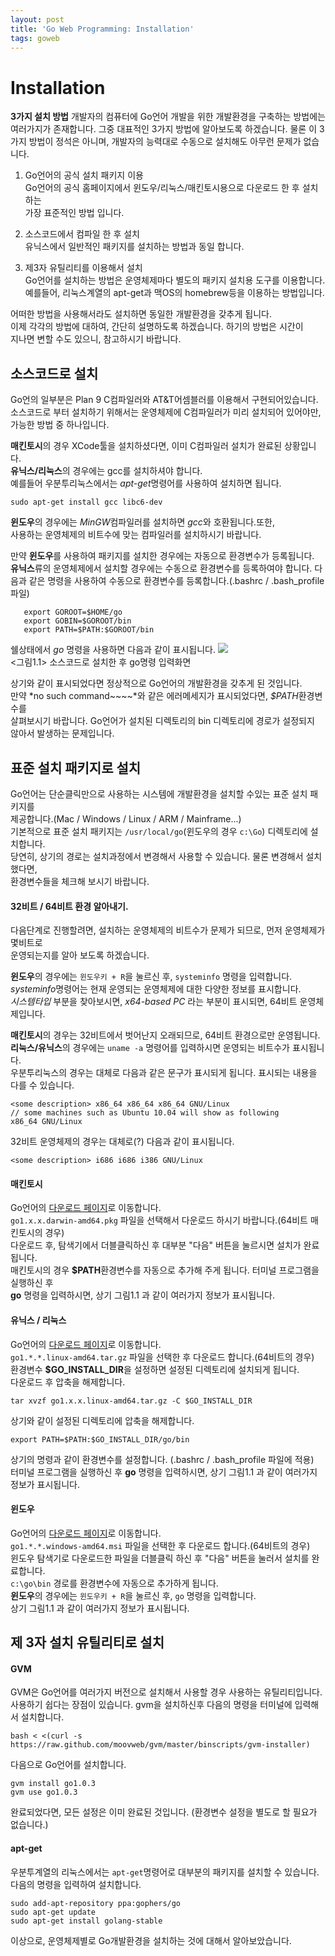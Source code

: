 ```yaml
---
layout: post
title: 'Go Web Programming: Installation'
tags: goweb
---   
```


# Installation


**3가지 설치 방법**
개발자의 컴퓨터에 Go언어 개발을 위한 개발환경을 구축하는 방법에는 여러가지가 
존재합니다. 그중 대표적인 3가지 방법에 알아보도록 하겠습니다. 물론 이 3가지
방법이 정석은 아니며, 개발자의 능력대로 수동으로 설치해도 아무런 문제가 없습니다.

1. Go언어의 공식 설치 패키지 이용    
    Go언어의 공식 홈페이지에서 윈도우/리눅스/매킨토시용으로 다운로드 한 후 설치하는    
    가장 표준적인 방법 입니다.

2. 소스코드에서 컴파일 한 후 설치    
   유닉스에서 일반적인 패키지를 설치하는 방법과 동일 합니다.

3. 제3자 유틸리티를 이용해서 설치    
   Go언어를 설치하는 방법은 운영체제마다 별도의 패키지 설치용 도구를 이용합니다.    
   예를들어, 리눅스계열의 apt-get과 맥OS의 homebrew등을 이용하는 방법입니다.

어떠한 방법을 사용해서라도 설치하면 동일한 개발환경을 갖추게 됩니다.    
이제 각각의 방법에 대하여, 간단히 설명하도록 하겠습니다. 하기의 방법은 시간이    
지나면 변할 수도 있으니, 참고하시기 바랍니다.

소스코드로 설치
----
Go언의 일부분은 Plan 9 C컴파일러와 AT&T어셈블러를 이용해서 구현되어있습니다.    
소스코드로 부터 설치하기 위해서는 운영체제에 C컴파일러가 미리 설치되어 있어야만,    
가능한 방법 중 하나입니다.    

**매킨토시**의 경우 XCode툴을 설치하셨다면, 이미 C컴파일러 설치가 완료된 상황입니다.    
**유닉스/리눅스**의 경우에는 gcc를 설치하셔야 합니다.    
예를들어 우분투리눅스에서는 *apt-get*명령어를 사용하여 설치하면 됩니다.    

``` sudo apt-get install gcc libc6-dev    ```    

**윈도우**의 경우에는 *MinGW*컴파일러를 설치하면 *gcc*와 호환됩니다.또한,     
사용하는 운영체제의 비트수에 맞는 컴파일러를 설치하시기 바랍니다.

만약 **윈도우**를 사용하여 패키지를 설치한 경우에는 자동으로 환경변수가 등록됩니다.    
**유닉스**류의 운영체제에서 설치할 경우에는 수동으로 환경변수를 등록하여야 합니다.
다음과 같은 명령을 사용하여 수동으로 환경변수를 등록합니다.(.bashrc / .bash_profile 파일)    
```
   export GOROOT=$HOME/go  
   export GOBIN=$GOROOT/bin
   export PATH=$PATH:$GOROOT/bin
```

쉘상태에서 *go* 명령을 사용하면 다음과 같이 표시됩니다.
![](/images/1.1.mac.png)    
<그림1.1> 소스코드로 설치한 후 go명령 입력화면

상기와 같이 표시되었다면 정상적으로 Go언어의 개발환경을 갖추게 된 것입니다.    
만약 *no such command~~~~*와 같은 에러메세지가 표시되었다면, *$PATH*환경변수를    
살펴보시기 바랍니다. Go언어가 설치된 디렉토리의 bin 디렉토리에 경로가 설정되지    
않아서 발생하는 문제입니다.

표준 설치 패키지로 설치
----
Go언어는 단순클릭만으로 사용하는 시스템에 개발환경을 설치할 수있는 표준 설치 패키지를    
제공합니다.(Mac / Windows / Linux / ARM / Mainframe...)    
기본적으로 표준 설치 패키지는 ```/usr/local/go```(윈도우의 경우 ```c:\Go```) 디렉토리에 설치합니다.  
당연히, 상기의 경로는 설치과정에서 변경해서 사용할 수 있습니다. 물론 변경해서 설치했다면,     
환경변수들을 체크해 보시기 바랍니다.


#### 32비트 / 64비트 환경 알아내기.
다음단계로 진행할려면, 설치하는 운영체제의 비트수가 문제가 되므로, 먼저 운영체제가 몇비트로    
운영되는지를 알아 보도록 하겠습니다.

**윈도우**의 경우에는 ```윈도우키 + R```을 눌르신 후, ```systeminfo``` 명령을 입력합니다.    
*systeminfo*명령어는 현재 운영되는 운영체제에 대한 다양한 정보를 표시합니다.     
*시스템타입* 부분을 찾아보시면, *x64-based PC* 라는 부분이 표시되면, 64비트 운영체제입니다.    

**매킨토시**의 경우는 32비트에서 벗어난지 오래되므로, 64비트 환경으로만 운영됩니다.    
**리눅스/유닉스**의 경우에는 ```uname -a``` 명령어를 입력하시면 운영되는 비트수가 표시됩니다.    
우분투리눅스의 경우는 대체로 다음과 같은 문구가 표시되게 됩니다. 표시되는 내용을 다를 수 있습니다.
```
<some description> x86_64 x86_64 x86_64 GNU/Linux
// some machines such as Ubuntu 10.04 will show as following
x86_64 GNU/Linux

```
32비트 운영체제의 경우는 대체로(?) 다음과 같이 표시됩니다.
```
<some description> i686 i686 i386 GNU/Linux

```

#### 매킨토시
Go언어의 [다운로드 페이지](http://code.google.com/p/go/downloads/list)로 이동합니다.    
```go1.x.x.darwin-amd64.pkg``` 파일을 선택해서 다운로드 하시기 바랍니다.(64비트 매킨토시의 경우)    
다운로드 후, 탐색기에서 더블클릭하신 후 대부분 "다음" 버튼을 눌르시면 설치가 완료됩니다.    
매킨토시의 경우 **$PATH**환경변수를 자동으로 추가해 주게 됩니다. 터미널 프로그램을 실행하신 후     
**go** 명령을 입력하시면, 상기 그림1.1 과 같이 여러가지 정보가 표시됩니다.

#### 유닉스 / 리눅스
Go언어의 [다운로드 페이지](http://code.google.com/p/go/downloads/list)로 이동합니다.    
```go1.*.*.linux-amd64.tar.gz``` 파일을 선택한 후 다운로드 합니다.(64비트의 경우)    
환경변수 **$GO_INSTALL_DIR**을 설정하면 설정된 디렉토리에 설치되게 됩니다.  
다운로드 후 압축을 해제합니다. 
```
tar xvzf go1.x.x.linux-amd64.tar.gz -C $GO_INSTALL_DIR
```
상기와 같이 설정된 디렉토리에 압축을 해제합니다. 
```
export PATH=$PATH:$GO_INSTALL_DIR/go/bin
```
상기의 명령과 같이 환경변수를 설정합니다. (.bashrc / .bash_profile 파일에 적용)    
터미널 프로그램을 실행하신 후 **go** 명령을 입력하시면, 상기 그림1.1 과 같이 여러가지      
정보가 표시됩니다.

#### 윈도우
Go언어의 [다운로드 페이지](http://code.google.com/p/go/downloads/list)로 이동합니다.    
```go1.*.*.windows-amd64.msi``` 파일을 선택한 후 다운로드 합니다.(64비트의 경우)     
윈도우 탐색기로 다운로드한 파일을 더블클릭 하신 후 "다음" 버튼을 눌러서 설치를 완료합니다.    
```c:\go\bin``` 경로를 환경변수에 자동으로 추가하게 됩니다.      
**윈도우**의 경우에는 ```윈도우키 + R```을 눌르신 후, ```go``` 명령을 입력합니다.    
상기 그림1.1 과 같이 여러가지 정보가 표시됩니다.


제 3자 설치 유틸리티로 설치
----
#### GVM
GVM은 Go언어를 여러가지 버전으로 설치해서 사용할 경우 사용하는 유틸리티입니다.     
사용하기 쉽다는 장점이 있습니다. gvm을 설치하신후 다음의 명령을 터미널에 입력해서 설치합니다.    
```
bash < <(curl -s https://raw.github.com/moovweb/gvm/master/binscripts/gvm-installer)
```
다음으로 Go언어를 설치합니다.
```
gvm install go1.0.3
gvm use go1.0.3
```
완료되었다면, 모든 설정은 이미 완료된 것입니다. (환경변수 설정을 별도로 할 필요가 없습니다.)

#### apt-get
우분투계열의 리눅스에서는 ```apt-get```명령어로 대부분의 패키지를 설치할 수 있습니다.    
다음의 명령을 입력하여 설치합니다.    
```
sudo add-apt-repository ppa:gophers/go
sudo apt-get update
sudo apt-get install golang-stable
```

이상으로, 운영체제별로 Go개발환경을 설치하는 것에 대해서 알아보았습니다.


